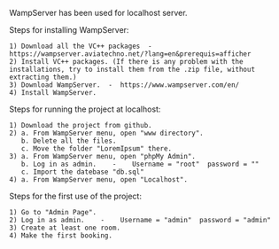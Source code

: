 WampServer has been used for localhost server. 






Steps for installing WampServer:

	1) Download all the VC++ packages  -  https://wampserver.aviatechno.net/?lang=en&prerequis=afficher
	2) Install VC++ packages. (If there is any problem with the installations, try to install them from the .zip file, without extracting them.)
	3) Download WampServer.  -  https://www.wampserver.com/en/ 
	4) Install WampServer.
	
	
	
	
	
Steps for running the project at localhost:

	1) Download the project from github.
	2) a. From WampServer menu, open "www directory".
	   b. Delete all the files.
	   c. Move the folder "LoremIpsum" there.
	3) a. From WampServer menu, open "phpMy Admin".
	   b. Log in as admin.    -    Username = "root"  password = ""
	   c. Import the datebase "db.sql"
	4) a. From WampServer menu, open "Localhost".
	
	
	
	
	
Steps for the first use of the project:

	1) Go to "Admin Page".
	2) Log in as admin.    -    Username = "admin"  password = "admin"
	3) Create at least one room.
	4) Make the first booking.
